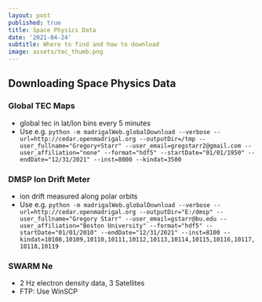 ```yaml
---
layout: post
published: true
title: Space Physics Data
date: '2021-04-24'
subtitle: Where to find and how to download
image: assets/tec_thumb.png
---
```

## Downloading Space Physics Data


### Global TEC Maps
* global tec in lat/lon bins every 5 minutes
* Use e.g. `python -m madrigalWeb.globalDownload --verbose --url=http://cedar.openmadrigal.org --outputDir=/tmp --user_fullname="Gregory+Starr" --user_email=gregstarr2@gmail.com --user_affiliation="none" --format="hdf5" --startDate="01/01/1950" --endDate="12/31/2021" --inst=8000 --kindat=3500 `

### DMSP Ion Drift Meter
* ion drift measured along polar orbits
* Use e.g. `python -m madrigalWeb.globalDownload --verbose --url=http://cedar.openmadrigal.org --outputDir="E:/dmsp" --user_fullname="Gregory Starr" --user_email=gstarr@bu.edu --user_affiliation="Boston University" --format="hdf5" --startDate="01/01/2010" --endDate="12/31/2021" --inst=8100 --kindat=10108,10109,10110,10111,10112,10113,10114,10115,10116,10117,10118,10119 `

### SWARM Ne
* 2 Hz electron density data, 3 Satellites
* FTP: Use WinSCP
